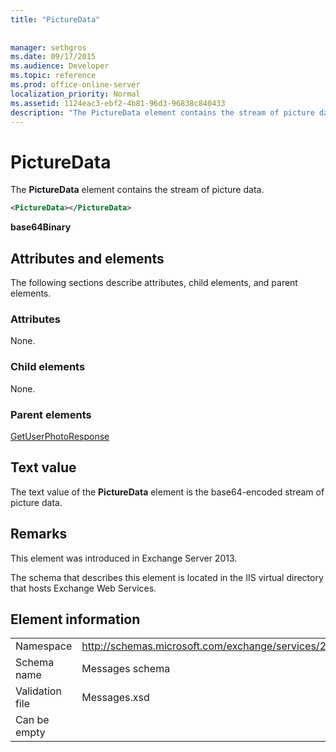 ```yaml
---
title: "PictureData"
 
 
manager: sethgros
ms.date: 09/17/2015
ms.audience: Developer
ms.topic: reference
ms.prod: office-online-server
localization_priority: Normal
ms.assetid: 1124eac3-ebf2-4b81-96d3-96838c840433
description: "The PictureData element contains the stream of picture data."
---
```


# PictureData

The **PictureData** element contains the stream of picture data. 
  
```XML
<PictureData></PictureData>
```

 **base64Binary**
## Attributes and elements

The following sections describe attributes, child elements, and parent elements.
  
### Attributes

None.
  
### Child elements

None.
  
### Parent elements

[GetUserPhotoResponse](getuserphotoresponse.md)
  
## Text value

The text value of the **PictureData** element is the base64-encoded stream of picture data. 
  
## Remarks

This element was introduced in Exchange Server 2013.
  
The schema that describes this element is located in the IIS virtual directory that hosts Exchange Web Services.
  
## Element information

|||
|:-----|:-----|
|Namespace  <br/> |http://schemas.microsoft.com/exchange/services/2006/messages  <br/> |
|Schema name  <br/> |Messages schema  <br/> |
|Validation file  <br/> |Messages.xsd  <br/> |
|Can be empty  <br/> ||
   

